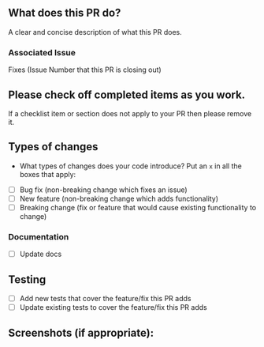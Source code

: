 ## What does this PR do?
A clear and concise description of what this PR does.

### Associated Issue
Fixes (Issue Number that this PR is closing out)

## Please check off completed items as you work.
If a checklist item or section does not apply to your PR then please remove it.

## Types of changes
- What types of changes does your code introduce? Put an `x` in all the boxes that apply:
- [ ] Bug fix (non-breaking change which fixes an issue)
- [ ] New feature (non-breaking change which adds functionality)
- [ ] Breaking change (fix or feature that would cause existing functionality to change)

### Documentation
 - [ ] Update docs

## Testing
- [ ] Add new tests that cover the feature/fix this PR adds
- [ ] Update existing tests to cover the feature/fix this PR adds

## Screenshots (if appropriate):
